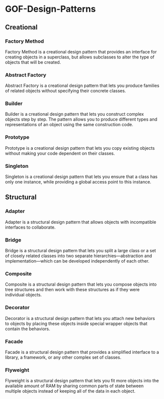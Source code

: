 # GOF-Design-Patterns

## Creational
### Factory Method
Factory Method is a creational design pattern that provides an interface for creating objects in a superclass, but allows subclasses to alter the type of objects that will be created.

### Abstract Factory
Abstract Factory is a creational design pattern that lets you produce families of related objects without specifying their concrete classes.

### Builder

Builder is a creational design pattern that lets you construct complex objects step by step. The pattern allows you to produce different types and representations of an object using the same construction code.

### Prototype

Prototype is a creational design pattern that lets you copy existing objects without making your code dependent on their classes.

### Singleton

Singleton is a creational design pattern that lets you ensure that a class has only one instance, while providing a global access point to this instance.

## Structural

### Adapter

Adapter is a structural design pattern that allows objects with incompatible interfaces to collaborate.


### Bridge
Bridge is a structural design pattern that lets you split a large class or a set of closely related classes into two separate hierarchies—abstraction and implementation—which can be developed independently of each other.

### Composite
Composite is a structural design pattern that lets you compose objects into tree structures and then work with these structures as if they were individual objects.

### Decorator
Decorator is a structural design pattern that lets you attach new behaviors to objects by placing these objects inside special wrapper objects that contain the behaviors.

### Facade
Facade is a structural design pattern that provides a simplified interface to a library, a framework, or any other complex set of classes.

### Flyweight 

Flyweight is a structural design pattern that lets you fit more objects into the available amount of RAM by sharing common parts of state between multiple objects instead of keeping all of the data in each object.